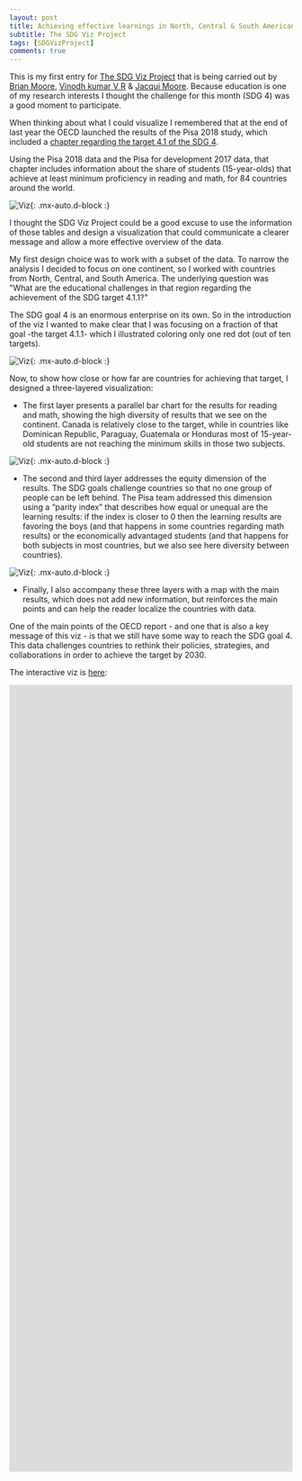 ```yaml
---
layout: post
title: Achieving effective learnings in North, Central & South American countries
subtitle: The SDG Viz Project
tags: [SDGVizProject]
comments: true
---
```

This is my first entry for [The SDG Viz Project](https://thesdgvizproject.com/) that is being carried out by [Brian Moore](https://mobile.twitter.com/BMooreWasTaken), [Vinodh kumar V R](https://mobile.twitter.com/VinodhDataArt) & [Jacqui Moore](https://mobile.twitter.com/jaxx084). Because education is one of my research interests I thought the challenge for this month (SDG 4) was a good moment to participate. 

When thinking about what I could visualize I remembered that at the end of last year the OECD launched the results of the Pisa 2018 study, which included a [chapter regarding the target 4.1 of the SDG 4](https://www.oecd-ilibrary.org/education/pisa-2018-results-volume-i_5f07c754-en).

Using the Pisa 2018 data and the Pisa for development 2017 data, that chapter includes information about the share of students (15-year-olds) that achieve at least minimum proficiency in reading and math, for 84 countries around the world. 

![Viz](/assets/img/pisa-original.png){: .mx-auto.d-block :}

I thought the SDG Viz Project could be a good excuse to use the information of those tables and design a visualization that could communicate a clearer message and allow a more effective overview of the data. 

My first design choice was to work with a subset of the data. To narrow the analysis I decided to focus on one continent, so I worked with countries from North, Central, and South America. The underlying question was 
"What are the educational challenges in that region regarding the achievement of the SDG target 4.1.1?"

The SDG goal 4 is an enormous enterprise on its own. So in the introduction of the viz I wanted to make clear that I was focusing on a fraction of that goal -the target 4.1.1- which I illustrated coloring only one red dot (out of ten targets).

![Viz](/assets/img/target-in-context.png){: .mx-auto.d-block :}

Now, to show how close or how far are countries for achieving  that target, I designed a three-layered visualization:

* The first layer presents a parallel bar chart for the results for reading and math, showing the high diversity of results that we see on the continent. Canada is relatively close to the target, while in countries like Dominican Republic, Paraguay, Guatemala or Honduras most of 15-year-old students are not reaching the minimum skills in those two subjects.

![Viz](/assets/img/screenshot-1.png){: .mx-auto.d-block :}

* The second and third layer addresses the equity dimension of the results. The SDG goals challenge countries so that no one group of people can be left behind. The Pisa team addressed this dimension using a “parity index” that describes how equal or unequal are the learning results: if the index is closer to 0 then the learning results are favoring the boys (and that happens in some countries regarding math results) or the economically advantaged students (and that happens for both subjects in most countries, but we also see here diversity between countries).

![Viz](/assets/img/screenshot-2.png){: .mx-auto.d-block :}

* Finally, I also accompany these three layers with a map with the main results, which does not add new information, but reinforces the main points and can help the reader localize the countries with data.

One of the main points of the OECD report - and one that is also a key message of this viz - is that we still have some way to reach the SDG goal 4. This data challenges countries to rethink their policies, strategies, and collaborations in order to achieve the target by 2030.

The interactive viz is [here](https://public.tableau.com/profile/maximiliano4575#!/vizhome/SDG4v2/SDG4?publish=yes):

<div class="mcb-wrap-inner"><div class="column mcb-column mcb-item-ny8ost4q1 one column_column"><div class="column_attr clearfix" style=""><center><iframe src="https://public.tableau.com/views/SDG4v2/SDG4?:showVizHome=no&amp;:embed=true" width="1150" height="1400" frameborder="0"></iframe></center></div></div></div>
  


